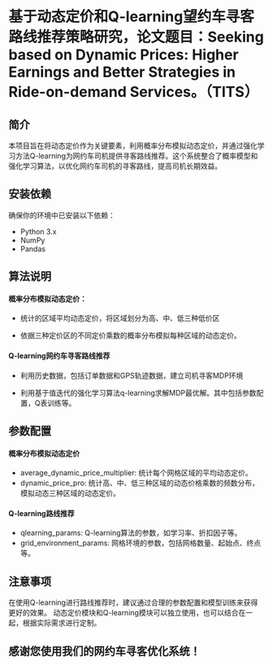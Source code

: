 # 基于动态定价和Q-learning望约车寻客路线推荐策略研究，论文题目：Seeking based on Dynamic Prices: Higher Earnings and Better Strategies in Ride-on-demand Services。（TITS）

## 简介

本项目旨在将动态定价作为关键要素，利用概率分布模拟动态定价，并通过强化学习方法Q-learning为网约车司机提供寻客路线推荐。这个系统整合了概率模型和强化学习算法，以优化网约车司机的寻客路线，提高司机长期效益。

## 安装依赖

确保你的环境中已安装以下依赖：

- Python 3.x
- NumPy
- Pandas

## 算法说明

#### 概率分布模拟动态定价：

- 统计的区域平均动态定价，将区域划分为高、中、低三种低价区

- 依据三种定价区的不同定价乘数的概率分布模拟每种区域的动态定价。

#### Q-learning网约车寻客路线推荐

- 利用历史数据，包括订单数据和GPS轨迹数据，建立司机寻客MDP环境

- 利用基于值迭代的强化学习算法q-learning求解MDP最优解。其中包括参数配置，Q表训练等。

## 参数配置

#### 概率分布模拟动态定价

- average_dynamic_price_multiplier: 统计每个网格区域的平均动态定价。
- dynamic_price_pro: 统计高、中、低三种区域的动态价格乘数的频数分布，模拟动态三种区域的动态定价。

#### Q-learning路线推荐

- qlearning_params: Q-learning算法的参数，如学习率、折扣因子等。
- grid_environment_params: 网格环境的参数，包括网格数量、起始点、终点等。

## 注意事项

在使用Q-learning进行路线推荐时，建议通过合理的参数配置和模型训练来获得更好的效果。
动态定价模块和Q-learning模块可以独立使用，也可以结合在一起，根据实际需求进行定制。



## 感谢您使用我们的网约车寻客优化系统！
